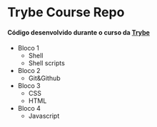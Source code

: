 # Trybe Course Repo

#### Código desenvolvido durante o curso da [Trybe](https://www.betrybe.com/)

* Bloco 1
    * Shell
    * Shell scripts
* Bloco 2
    * Git&Github
* Bloco 3
    * CSS
    * HTML
* Bloco 4
    * Javascript